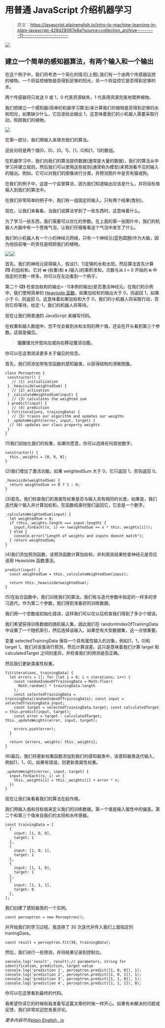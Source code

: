 # 用普通 JavaScript 介绍机器学习

> 原文：<https://javascript.plainenglish.io/intro-to-machine-learning-in-plain-javascript-428d28067e8a?source=collection_archive---------11----------------------->

![](img/721bc2b1cfc6385fcfd70463f2031d1c.png)

## 建立一个简单的感知器算法，有两个输入和一个输出

在这个例子中，我们将考虑一个简化的情况(上图),我们有一个由两个传感器监控的植物，一个将监控植物是否得到足够的阳光，另一个将监控它是否得到足够的水。

两个传感器将只发送 0 或 1，0 代表资源缺失，1 代表用资源完美地喂养植物。

我们想建立一个感知器(简单的机器学习算法)来计算我们的植物是否得到足够的水和阳光，如果缺少什么，它应该给出输出 1，这意味着我们的小机器人需要采取行动，照顾我们的植物。

![](img/d01cf83479002ac05f3b86b5dfe88b99.png)

在第一部分，我们用输入来填充我们的算法。

这些对将是两个值[0，0]、[0，1]、[1，0]和[1，1]的数组。

在机器学习中，我们向我们的算法提供数据(通常是大量的数据)，我们的算法从中学习并建立规则，然后我们可以使用这些规则(通常称为模型)来预测看不见的输入的输出。例如，它可以对我们的图像进行分类，并预测图片中是否有猫或狗。

在我们的例子中，这是一个监督算法，因为我们知道输出应该是什么，并将目标值输入到我们的算法中。

在我们非常简单的例子中，我们有一组固定的输入，只有两个结果(类别)。

现在，让我们来看看，当我们说算法学到了一些东西时，这意味着什么。

为了学习一些东西，我们需要可以优化的参数。在上面的第一张图片中，我们的机器人大脑中有一个思维气泡，让我们仔细看看这个气泡中发生了什么。

我们的小机器人有一个小的神经元网络，只有一个神经元(蓝色圆圈)作为大脑，因为他目前唯一的责任是照顾我们的植物。

![](img/ad51adfc39639f4bccc762b66a320974.png)![](img/13fea4461ef25c751349f114a4e2e642.png)

首先，我们的神经元获得输入，假设[1，1]足够的水和太阳，然后算法首先计算 **(1)** 的加权和，它对 **w** (权重)和 **x** (输入)的乘积求和，次数与从 **i** = 0 开始的 **n** 中指定的次数一样多。你可以在左边看到一个例子。

第二个 **(2)** 检查加权和的输出= -1(本例的输出)是否激活神经元。在我们的示例中，我们使用简单的 [Heaviside 函数](https://de.wikipedia.org/wiki/Heaviside-Funktion)，如果加权和的输出大于 0，则返回 1，如果小于 0，则返回 0。这意味着如果加权和大于 0，我们的小机器人将采取行动，否则它将等待，给定-1，我们的机器人将等待。

现在让我们用普通的 JavaScript 来编写代码。

在权重和输入数组中，您不仅会看到水和太阳的两个值，还会在开头看到第三个参数。这就是偏见。

> **偏置值允许您向左或向右移动激活功能。**

你可以在这里阅读更多关于偏见的信息。

首先，我们将添加带有空函数的感知器类，以获得结构的清晰图像。

```
class Perceptron {
 constructor() {
   // (1) initialization
 } _heaviside(weightedSum) {
   // (2) activation
 } _calculateWeightedSum(input) {
   // (3) calculates the weighted sum
 } predict(input) {
   // (4) prediction
 } fit(iterations, trainingData) {
   // (5) trains our algorithm and updates our weigths
 } _updateWeights(error, input, target) {
  // (6) updates our class property weights
 }
}
```

(1)我们初始化我们的权重，如果你愿意，你可以选择任何其他数字。

```
constructor() {
  this._weights = [0, 0, 0];
}
```

(2)我们增加了激活功能。如果 weightedSum 大于 0，它只返回 1，否则返回 0。

```
_heaviside(weightedSum) {
  return weightedSum >= 0 ? 1 : 0;
}
```

(3)首先，我们检查我们的类属性权重是否与输入具有相同的长度，如果是，我们迭代每个输入并计算加权和。在函数结束时我们返回它，它总是一个数字。

```
_calculateWeightedSum(input) {
  let weightedSum = 0;
  if (this._weights.length === input.length) {
    input.forEach((x, i) => (weightedSum += x * this._weights[i]));
  } else {
    console.error("Length of weights and inputs doesnt match");
  } return weightedSum;
}
```

(4)我们添加预测函数，该预测函数计算加权和，并利用其结果检查神经元是否应该用 Heaviside 函数激活。

```
predict(input) {
  const weightedSum = this._calculateWeightedSum(input);

  return this._heaviside(weightedSum);
}
```

(5)在拟合函数中，我们训练我们的算法。我们有与迭代参数中指定的一样多的学习迭代，作为第二个参数，我们得到准备好的训练数据。

我们用一个空数组初始化错误，这样我们可以在以后检查我们得到了多少个错误。

我们希望获得训练数据的随机输入集，因此我们在 randomIndexOfTrainingData 中设置了一个随机索引，然后选择该输入。如果您有大型数据集，这一点很重要。

变量 selectedTrainingData 保存一个具有属性输入的对象，例如[1，1，0]和 target 1。我们对该值进行预测，然后计算误差。这只是意味着我们计算 target 和 calculatedTarget 之间的差异，并检查我们的预测是否正确。

然后我们更新类属性权重。

```
fit(iterations, trainingData) {
  let errors = []; for (let i = 0; i < iterations; i++) {
    const randomIndexOfTrainingData = Math.floor(
      Math.random() * trainingData.length
    );
    const selectedTrainingData = trainingData[randomIndexOfTrainingData]; const input = selectedTrainingData.input;
    const target = selectedTrainingData.target; const calculatedTarget = this.predict(input, target);
    const error = target - calculatedTarget; this._updateWeights(error, input, target);

    errors.push(error);
  }

  return {errors, weights: this._weights};
}
```

(6)最后，我们将更新权重函数添加到我们的感知器类中，该感知器类迭代输入，例如[1，1，0]，如果有错误，则更新类属性权重。

```
_updateWeights(error, input, target) {
  input.forEach((x, i) => {
    this._weights[i] = this._weights[i] + error * x;
  })
}
```

现在让我们来看看我们的算法在起作用。

我们用输入值和目标值来定义我们的训练数据。第一个值是输入属性中的偏差。第二个和第三个值来自我们的太阳和水传感器。

```
const trainingData = [
  {
    input: [1, 0, 0],
    target: 1
  },
  {
    input: [1, 0, 1],
    target: 1
  },
  {
    input: [1, 1, 0],
    target: 1
  },
  {
    input: [1, 1, 1],
    target: 0
  },
];
```

我们创建了感知器类的一个实例。

```
const perceptron = new Perceptron();
```

并开始我们的学习过程，我选择了 30 次迭代并传入我们上面指定的 traningData。

```
const result = perceptron.fit(30, trainingData);
```

然后，我们进行一些预测，并将结果记录到控制台。

```
console.log('result', result);// parameters, string for identification, prediction, target value
console.log('prediction 1', perceptron.predict([1, 0, 0]), 1);
console.log('prediction 2', perceptron.predict([1, 0, 1]), 1);
console.log('prediction 3', perceptron.predict([1, 1, 0]), 1);
console.log('prediction 4', perceptron.predict([1, 1, 1]), 0);
```

你可以在这里看到最终的代码。

我希望你读它的时候和我准备写这篇文章的时候一样开心。如果有未解决的问题或反馈，我们非常欢迎您发表评论。

*更多内容尽在*[*plain English . io*](http://plainenglish.io/)